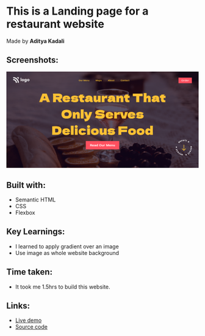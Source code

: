 # This is a Landing page for a restaurant website

Made by **Aditya Kadali**

## Screenshots:

![Desktop view](./screenshots/desktop.png)

## Built with:

- Semantic HTML
- CSS
- Flexbox

## Key Learnings:

- I learned to apply gradient over an image
- Use image as whole website background

## Time taken:

- It took me 1.5hrs to build this website.

## Links:
- [Live demo](https://restaurant-home.netlify.app/)
- [Source code](https://github.com/Adityakadali/restaurant-landing-page)